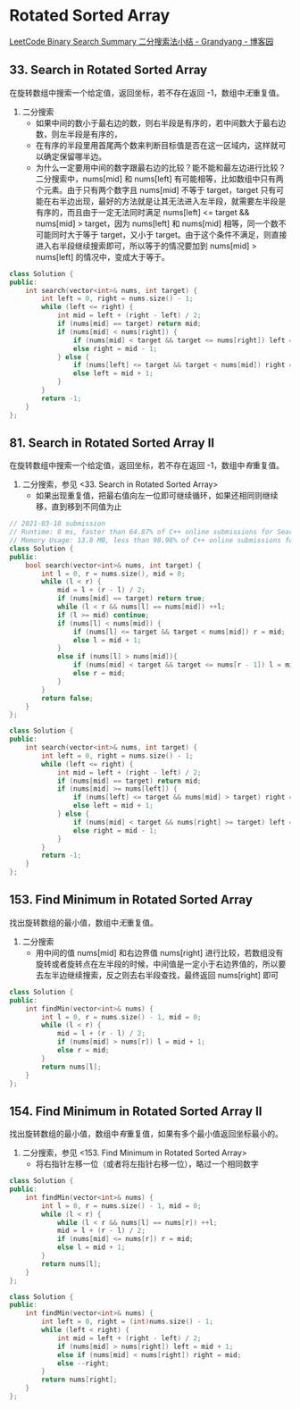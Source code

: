 # Rotated Sorted Array

[LeetCode Binary Search Summary 二分搜索法小结 - Grandyang - 博客园](https://www.cnblogs.com/grandyang/p/6854825.html)

## 33. Search in Rotated Sorted Array

在旋转数组中搜索一个给定值，返回坐标，若不存在返回 -1，数组中*无*重复值。

1. 二分搜索
   - 如果中间的数小于最右边的数，则右半段是有序的，若中间数大于最右边数，则左半段是有序的，
   - 在有序的半段里用首尾两个数来判断目标值是否在这一区域内，这样就可以确定保留哪半边。
   - 为什么一定要用中间的数字跟最右边的比较？能不能和最左边进行比较？
    二分搜索中，nums[mid] 和 nums[left] 有可能相等，比如数组中只有两个元素。由于只有两个数字且 nums[mid] 不等于 target，target 只有可能在右半边出现，最好的方法就是让其无法进入左半段，就需要左半段是有序的，而且由于一定无法同时满足 nums[left] <= target && nums[mid] > target，因为 nums[left] 和 nums[mid] 相等，同一个数不可能同时大于等于 target，又小于 target。由于这个条件不满足，则直接进入右半段继续搜索即可，所以等于的情况要加到 nums[mid] > nums[left] 的情况中，变成大于等于。

```cpp
class Solution {
public:
    int search(vector<int>& nums, int target) {
        int left = 0, right = nums.size() - 1;
        while (left <= right) {
            int mid = left + (right - left) / 2;
            if (nums[mid] == target) return mid;
            if (nums[mid] < nums[right]) {
                if (nums[mid] < target && target <= nums[right]) left = mid + 1;
                else right = mid - 1;
            } else {
                if (nums[left] <= target && target < nums[mid]) right = mid - 1;
                else left = mid + 1;
            }
        }
        return -1;
    }
};
```

## 81. Search in Rotated Sorted Array II

在旋转数组中搜索一个给定值，返回坐标，若不存在返回 -1，数组中*有*重复值。

1. 二分搜索，参见 <33. Search in Rotated Sorted Array>
   - 如果出现重复值，把最右值向左一位即可继续循环，如果还相同则继续移，直到移到不同值为止

```C++
// 2021-03-18 submission
// Runtime: 8 ms, faster than 64.87% of C++ online submissions for Search in Rotated Sorted Array II.
// Memory Usage: 13.8 MB, less than 98.98% of C++ online submissions for Search in Rotated Sorted Array II.
class Solution {
public:
    bool search(vector<int>& nums, int target) {
        int l = 0, r = nums.size(), mid = 0;
        while (l < r) {
            mid = l + (r - l) / 2;
            if (nums[mid] == target) return true;
            while (l < r && nums[l] == nums[mid]) ++l;
            if (l >= mid) continue;
            if (nums[l] < nums[mid]) {
                if (nums[l] <= target && target < nums[mid]) r = mid;
                else l = mid + 1;
            }
            else if (nums[l] > nums[mid]){
                if (nums[mid] < target && target <= nums[r - 1]) l = mid + 1;
                else r = mid;
            }
        }
        return false;
    }
};
```

```cpp
class Solution {
public:
    int search(vector<int>& nums, int target) {
        int left = 0, right = nums.size() - 1;
        while (left <= right) {
            int mid = left + (right - left) / 2;
            if (nums[mid] == target) return mid;
            if (nums[mid] >= nums[left]) {
                if (nums[left] <= target && nums[mid] > target) right = mid - 1;
                else left = mid + 1;
            } else {
                if (nums[mid] < target && nums[right] >= target) left = mid + 1;
                else right = mid - 1;
            }
        }
        return -1;
    }
};
```

## 153. Find Minimum in Rotated Sorted Array

找出旋转数组的最小值，数组中*无*重复值。

1. 二分搜索
   - 用中间的值 nums[mid] 和右边界值 nums[right] 进行比较，若数组没有旋转或者旋转点在左半段的时候，中间值是一定小于右边界值的，所以要去左半边继续搜索，反之则去右半段查找，最终返回 nums[right] 即可

```C++
class Solution {
public:
    int findMin(vector<int>& nums) {
        int l = 0, r = nums.size() - 1, mid = 0;
        while (l < r) {
            mid = l + (r - l) / 2;
            if (nums[mid] > nums[r]) l = mid + 1;
            else r = mid;
        }
        return nums[l];
    }
};
```

## 154. Find Minimum in Rotated Sorted Array II

找出旋转数组的最小值，数组中*有*重复值，如果有多个最小值返回坐标最小的。

1. 二分搜索，参见 <153. Find Minimum in Rotated Sorted Array>
   - 将右指针左移一位（或者将左指针右移一位），略过一个相同数字

```C++
class Solution {
public:
    int findMin(vector<int>& nums) {
        int l = 0, r = nums.size() - 1, mid = 0;
        while (l < r) {
            while (l < r && nums[l] == nums[r]) ++l;
            mid = l + (r - l) / 2;
            if (nums[mid] <= nums[r]) r = mid;
            else l = mid + 1;
        }
        return nums[l];
    }
};
```

```cpp
class Solution {
public:
    int findMin(vector<int>& nums) {
        int left = 0, right = (int)nums.size() - 1;
        while (left < right) {
            int mid = left + (right - left) / 2;
            if (nums[mid] > nums[right]) left = mid + 1;
            else if (nums[mid] < nums[right]) right = mid;
            else --right;
        }
        return nums[right];
    }
};
```
